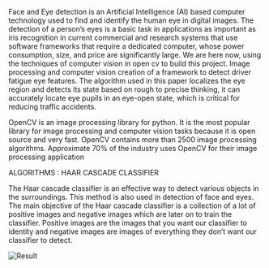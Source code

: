 Face and Eye detection is an Artificial Intelligence (AI) based computer technology used to find and identify the human eye in digital images. The detection of a person’s eyes is a basic task in applications as important as iris recognition  in current commercial and research systems that use software frameworks that require a dedicated computer, whose power consumption, size, and price are significantly large. We are here now, using the techniques of computer vision in open cv to build this project. 
Image processing and computer vision creation of a framework to detect driver fatigue eye features. The algorithm used in this paper localizes the eye region and detects its state based on rough to precise thinking, it can accurately locate eye pupils in an eye-open state, which is critical for reducing traffic accidents.

OpenCV  is an image processing library for python. It is the most popular library for image processing and computer vision tasks because it is open source and very fast. OpenCV contains more than 2500 image processing algorithms. Approximate 70% of the industry uses OpenCV for their image processing application


ALGORITHMS : HAAR CASCADE CLASSIFIER

The Haar cascade classifier is an effective way to detect various objects in the surroundings. This method is also used in detection of face and eyes. The main objective of the Haar cascade classifier is a collection of a lot of positive images and negative images which are later on to train the classifier. Positive images are the images that you want our classifier to identity and negative images are images of everything they don’t want our classifier to detect.


![Result](https://github.com/MonicaSherley/Face-and-Eye-Detection-using-OpenCV/assets/108649555/67aa5a0a-42b3-4d9e-be66-bdfb4de016d2)

